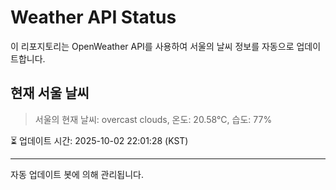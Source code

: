 
# Weather API Status

이 리포지토리는 OpenWeather API를 사용하여 서울의 날씨 정보를 자동으로 업데이트합니다.

## 현재 서울 날씨
> 서울의 현재 날씨: overcast clouds, 온도: 20.58°C, 습도: 77%

⏳ 업데이트 시간: 2025-10-02 22:01:28 (KST)

---
자동 업데이트 봇에 의해 관리됩니다.
